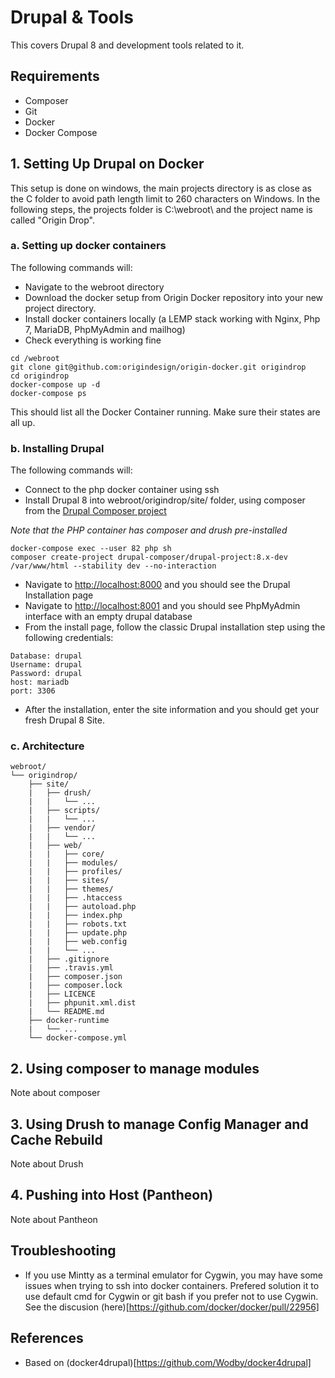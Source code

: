 # Drupal & Tools

This covers Drupal 8 and development tools related to it.

## Requirements
- Composer
- Git
- Docker
- Docker Compose

## 1. Setting Up Drupal on Docker

This setup is done on windows, the main projects directory is as close as the C folder to avoid path length limit to 260 characters on Windows. In the following steps, the projects folder is C:\webroot\ and the project name is called "Origin Drop".

### a. Setting up docker containers

The following commands will:
- Navigate to the webroot directory
- Download the docker setup from Origin Docker repository into your new project directory.
- Install docker containers locally (a LEMP stack working with Nginx, Php 7, MariaDB, PhpMyAdmin and mailhog)
- Check everything is working fine
```shell
cd /webroot
git clone git@github.com:origindesign/origin-docker.git origindrop
cd origindrop
docker-compose up -d
docker-compose ps
```
This should list all the Docker Container running. Make sure their states are all up.

### b. Installing Drupal

The following commands will:
- Connect to the php docker container using ssh
- Install Drupal 8 into webroot/origindrop/site/ folder, using composer from the [Drupal Composer project](https://github.com/drupal-composer/drupal-project)

*Note that the PHP container has composer and drush pre-installed*

```shell
docker-compose exec --user 82 php sh
composer create-project drupal-composer/drupal-project:8.x-dev /var/www/html --stability dev --no-interaction
```
- Navigate to <http://localhost:8000> and you should see the Drupal Installation page
- Navigate to <http://localhost:8001> and you should see PhpMyAdmin interface with an empty drupal database
- From the install page, follow the classic Drupal installation step using the following credentials:
```
Database: drupal
Username: drupal
Password: drupal
host: mariadb
port: 3306
```
- After the installation, enter the site information and you should get your fresh Drupal 8 Site.

### c. Architecture

```
webroot/
└── origindrop/
    ├── site/
    |   ├── drush/
    |   |   └── ...
    |   ├── scripts/
    |   |   └── ...
    |   ├── vendor/
    |   |   └── ...
    |   ├── web/
    |   |   ├── core/
    |   |   ├── modules/
    |   |   ├── profiles/
    |   |   ├── sites/
    |   |   ├── themes/
    |   |   ├── .htaccess
    |   |   ├── autoload.php
    |   |   ├── index.php
    |   |   ├── robots.txt
    |   |   ├── update.php
    |   |   ├── web.config
    |   |   └── ...
    |   ├── .gitignore
    |   ├── .travis.yml
    |   ├── composer.json
    |   ├── composer.lock
    |   ├── LICENCE
    |   ├── phpunit.xml.dist
    |   └── README.md
    ├── docker-runtime
    |   └── ...
    └── docker-compose.yml
```

## 2. Using composer to manage modules

Note about composer

## 3. Using Drush to manage Config Manager and Cache Rebuild

Note about Drush

## 4. Pushing into Host (Pantheon)

Note about Pantheon

## Troubleshooting
- If you use Mintty as a terminal emulator for Cygwin, you may have some issues when trying to ssh into docker containers. Prefered solution it to use default cmd for Cygwin or git bash if you prefer not to use Cygwin. See the discusion (here)[https://github.com/docker/docker/pull/22956]

## References
- Based on (docker4drupal)[https://github.com/Wodby/docker4drupal]


